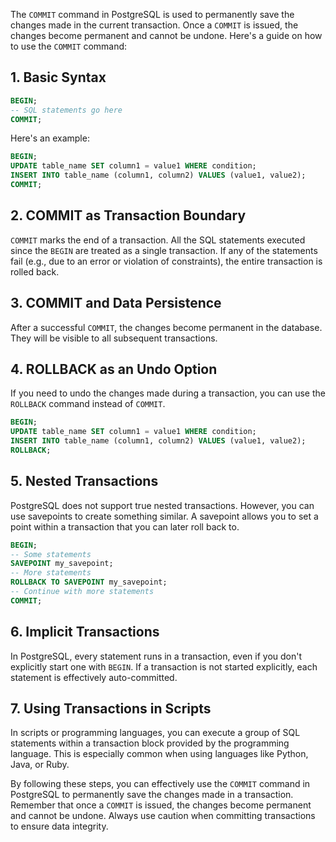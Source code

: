 The `COMMIT` command in PostgreSQL is used to permanently save the changes made in the current transaction. Once a `COMMIT` is issued, the changes become permanent and cannot be undone. Here's a guide on how to use the `COMMIT` command:

## 1. **Basic Syntax**

```sql
BEGIN;
-- SQL statements go here
COMMIT;
```

Here's an example:

```sql
BEGIN;
UPDATE table_name SET column1 = value1 WHERE condition;
INSERT INTO table_name (column1, column2) VALUES (value1, value2);
COMMIT;
```

## 2. **COMMIT as Transaction Boundary**

`COMMIT` marks the end of a transaction. All the SQL statements executed since the `BEGIN` are treated as a single transaction. If any of the statements fail (e.g., due to an error or violation of constraints), the entire transaction is rolled back.

## 3. **COMMIT and Data Persistence**

After a successful `COMMIT`, the changes become permanent in the database. They will be visible to all subsequent transactions.

## 4. **ROLLBACK as an Undo Option**

If you need to undo the changes made during a transaction, you can use the `ROLLBACK` command instead of `COMMIT`.

```sql
BEGIN;
UPDATE table_name SET column1 = value1 WHERE condition;
INSERT INTO table_name (column1, column2) VALUES (value1, value2);
ROLLBACK;
```

## 5. **Nested Transactions**

PostgreSQL does not support true nested transactions. However, you can use savepoints to create something similar. A savepoint allows you to set a point within a transaction that you can later roll back to.

```sql
BEGIN;
-- Some statements
SAVEPOINT my_savepoint;
-- More statements
ROLLBACK TO SAVEPOINT my_savepoint;
-- Continue with more statements
COMMIT;
```

## 6. **Implicit Transactions**

In PostgreSQL, every statement runs in a transaction, even if you don't explicitly start one with `BEGIN`. If a transaction is not started explicitly, each statement is effectively auto-committed.

## 7. **Using Transactions in Scripts**

In scripts or programming languages, you can execute a group of SQL statements within a transaction block provided by the programming language. This is especially common when using languages like Python, Java, or Ruby.

By following these steps, you can effectively use the `COMMIT` command in PostgreSQL to permanently save the changes made in a transaction. Remember that once a `COMMIT` is issued, the changes become permanent and cannot be undone. Always use caution when committing transactions to ensure data integrity.
